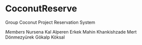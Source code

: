 # CoconutReserve


Group Coconut 
Project Reservation System

*Members*
Nursena Kal
Alperen Erkek
Mahin Khankishzade 
Mert Dönmezyürek
Gökalp Köksal

